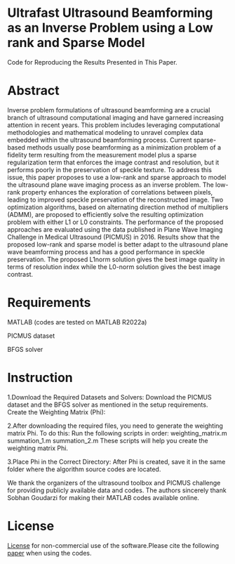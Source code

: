 # Ultrafast Ultrasound Beamforming as an Inverse Problem using a Low rank and Sparse Model
Code for Reproducing the Results Presented in This Paper.
# Abstract
Inverse problem formulations of ultrasound beamforming are a crucial branch of ultrasound computational imaging and have garnered increasing attention in recent years. This problem includes leveraging computational methodologies and mathematical modeling to unravel complex data embedded within the ultrasound beamforming process. Current sparse-based methods usually pose beamforming as a minimization problem of a fidelity term resulting from the measurement model plus a sparse regularization term that enforces the image contrast and resolution, but it performs poorly in the preservation of speckle texture. To address this issue, this paper proposes to use a low-rank and sparse approach to model the ultrasound plane wave imaging process as an inverse problem. The low-rank property enhances the exploration of correlations between pixels, leading to improved speckle preservation of the reconstructed image. Two optimization algorithms, based on alternating direction method of multipliers (ADMM), are proposed to efficiently solve the resulting optimization problem with either L1 or L0 constraints. The performance of the proposed approaches are evaluated using the data published in Plane Wave Imaging Challenge in Medical Ultrasound (PICMUS) in 2016. Results show that the proposed low-rank and sparse model is better adapt to the ultrasound plane wave beamforming process and has a good performance in speckle preservation. The proposed L1norm solution gives the best image quality in terms of resolution index while the L0-norm solution gives the best image contrast.
# Requirements
MATLAB (codes are tested on MATLAB R2022a)

PICMUS dataset

BFGS solver
# Instruction
1.Download the Required Datasets and Solvers:
Download the PICMUS dataset and the BFGS solver as mentioned in the setup requirements.
Create the Weighting Matrix (Phi):

2.After downloading the required files, you need to generate the weighting matrix Phi. To do this:
Run the following scripts in order:
weighting_matrix.m
summation_1.m
summation_2.m
These scripts will help you create the weighting matrix Phi.

3.Place Phi in the Correct Directory:
After Phi is created, save it in the same folder where the algorithm source codes are located.

We thank the organizers of the ultrasound toolbox and PICMUS challenge for providing publicly available data and codes. The authors sincerely thank Sobhan Goudarzi for making their MATLAB codes available online.
# License
[License](https://github.com/SLENDER-G/US/edit/main/LICENSE.txt) for non-commercial use of the software.Please cite the following [paper](https://doi.org/10.1109/TUFFC.2022.3198874) when using the codes. 
